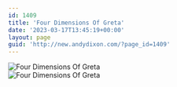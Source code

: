 ```yaml
---
id: 1409
title: 'Four Dimensions Of Greta'
date: '2023-03-17T13:45:19+00:00'
layout: page
guid: 'http://new.andydixon.com/?page_id=1409'
---
```


![Four Dimensions Of Greta](https://i0.wp.com/assets.g8x2.ldn.idrivee2-23.com/posters/Four%20Dimensions%20Of%20Greta%2001.jpg?w=1200&ssl=1 "Four Dimensions Of Greta")  
![Four Dimensions Of Greta](https://i0.wp.com/assets.g8x2.ldn.idrivee2-23.com/posters/Four%20Dimensions%20Of%20Greta%2002.jpg?w=1200&ssl=1 "Four Dimensions Of Greta")